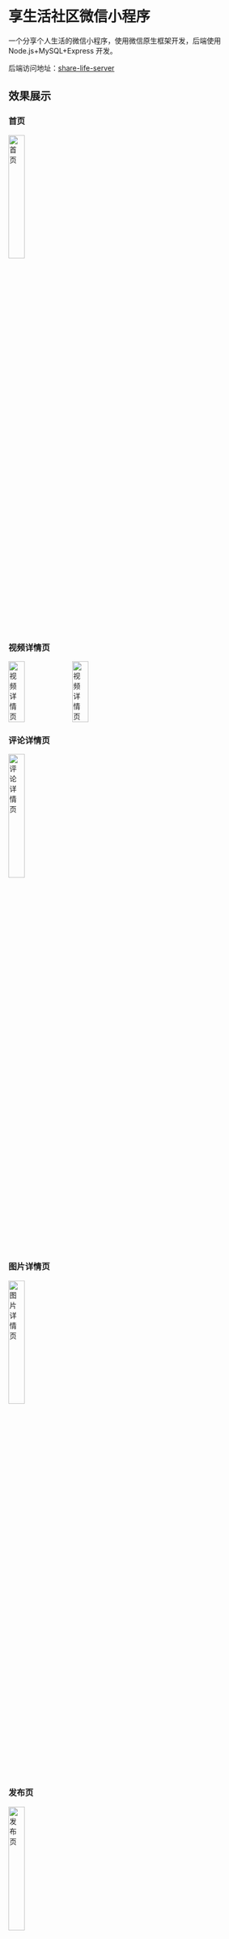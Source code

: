 # 享生活社区微信小程序

一个分享个人生活的微信小程序，使用微信原生框架开发，后端使用 Node.js+MySQL+Express 开发。

后端访问地址：[share-life-server](https://github.com/2918894301/share-life-server)

## 效果展示

### 首页

<img src="assets/render/IMG_6051.PNG" alt="首页" style="width:25%" />

### 视频详情页

<div style="display: flex;">
  <img src="assets/render/IMG_6043.PNG" alt="视频详情页" style="width:25%" />
  <img src="assets/render/IMG_6049.PNG" alt="视频详情页" style="width:25%" />
</div>

### 评论详情页

<img src="assets/render/IMG_6044.PNG" alt="评论详情页" style="width:25%" />

### 图片详情页

<img src="assets/render/IMG_6045.PNG" alt="图片详情页" style="width:25%" />

### 发布页

<img src="assets/render/IMG_6046.PNG" alt="发布页" style="width:25%" />

### 个人中心页

<img src="assets/render/IMG_6047.PNG" alt="个人中心页" style="width:25%" />

### 设置页

<img src="assets/render/IMG_6048.PNG" alt="设置页" style="width:25%" />

### 搜索页

<img src="assets/render/IMG_6052.PNG" alt="搜索页" style="width:25%" />

### 收藏

<img src="assets/render/IMG_6050.PNG" alt="收藏" style="width:25%" />

## 功能特性

### 用户系统

- 用户登录与注册
- 个人信息管理
  - 头像上传和更新
  - 昵称修改
  - 个性签名编辑
- 个人主页展示
  - 用户基本信息展示
  - 关注/粉丝/获赞数据统计
  - 个性签名展示

### 内容管理

- 笔记管理
  - 笔记列表展示
  - 笔记卡片式布局
  - 笔记标题和内容展示
  - 笔记作者信息展示
  - 笔记点赞数显示
- 收藏功能
  - 收藏列表展示
  - 收藏内容管理
- 点赞功能
  - 点赞列表展示
  - 点赞内容管理

### 界面特性

- 现代化 UI 设计
  - 渐变色背景
  - 圆角设计
  - 卡片式布局
- 标签页切换
  - 笔记/收藏/赞过的内容切换
  - 平滑切换动画
- 响应式布局
  - 适配不同屏幕尺寸
  - 网格布局展示
- 瀑布流布局
  - 首页内容瀑布流展示
  - 自适应内容高度

## 技术栈

- 微信小程序原生框架
- 后端 Node.js + Express + MySQL
  - Express 框架
  - 用户管理
  - 数据存储
  - 文件存储
- CSS3
  - Flexbox 布局
  - Grid 布局
  - 渐变色背景
  - 动画效果

## 目录结构

```
├── pages/
│   ├── index/             # 首页
│   ├── profile/           # 个人主页
│   ├── settings/          # 设置页面
│   ├── login/             # 登录页面
│   ├── publish/           # 发布页面
│   ├── search/            # 搜索页面
│   ├── detail/            # 图片详情页
│   └── video-detail/      # 视频详情页
├── components/
│   ├── note-card/         # 笔记卡片组件
│   ├── action-bar/        # 操作栏组件
│   ├── comment-input/     # 评论输入框组件
│   └── follow-button/     # 关注按钮组件
├── utils/                 # 工具函数
├── assets/                # 静态资源
├── app.js                 # 应用入口
├── app.json               # 应用配置
└── app.wxss               # 应用样式
```

## 已实现功能

- 首页瀑布流布局
- 分类导航固定顶部
- 个人中心页面
- 笔记卡片组件
- 搜索页面
- 发布页面基础布局
- 签名设置功能
-

## 待实现功能

- 消息通知
- 图片上传优化
- 数据缓存优化
- 分享功

## 开发环境

- 微信开发者工具

## 如何运行

- 克隆项目到本地
- 在微信开发者工具中导入项目
- 修改 request.js 中的 BASE_URL
- 编译运行项目

## 注意事项

- 需要在微信开发者工具中开启 ES6 转 ES5 功能
- 建议使用最新版本的微信开发者工具
- 项目使用轻量网络请求封装，支持 GET/POST/PUT/DELETE 等请求方式
- 请求封装包含统一 BASE_URL、加载提示、错误提示和自动鉴权功能
